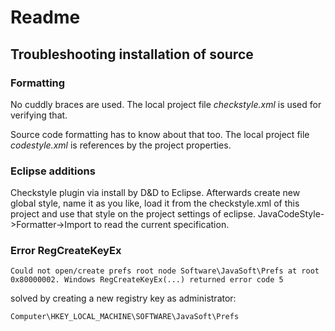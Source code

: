 # Readme

## Troubleshooting installation of source

### Formatting
No cuddly braces are used. The local project file _checkstyle.xml_ is used for verifying that.

Source code formatting has to know about that too. The local project file _codestyle.xml_ is references by the project properties.

### Eclipse additions

Checkstyle plugin via [](http://eclipse-cs.sourceforge.net/#!/ "Checkstyle") install by D&D to Eclipse.
Afterwards create new global style, name it as you like, load it from the checkstyle.xml of this project and use that style on the project settings of eclipse. JavaCodeStyle->Formatter->Import to read the current specification.

### Error RegCreateKeyEx

    Could not open/create prefs root node Software\JavaSoft\Prefs at root 0x80000002. Windows RegCreateKeyEx(...) returned error code 5

solved by creating a new registry key as administrator:

    Computer\HKEY_LOCAL_MACHINE\SOFTWARE\JavaSoft\Prefs